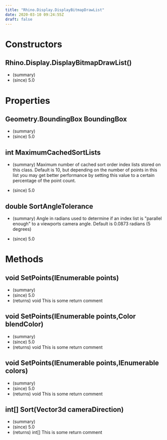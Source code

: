 ```yaml
---
title: "Rhino.Display.DisplayBitmapDrawList"
date: 2020-03-10 09:24:55Z
draft: false
---
```


# Constructors
## Rhino.Display.DisplayBitmapDrawList()
- (summary) 
- (since) 5.0
# Properties
## Geometry.BoundingBox BoundingBox
- (summary) 
- (since) 5.0
## int MaximumCachedSortLists
- (summary) 
     Maximum number of cached sort order index lists stored on this class.
     Default is 10, but depending on the number of points in this list you
     may get better performance by setting this value to a certain percentage
     of the point count.
     
- (since) 5.0
## double SortAngleTolerance
- (summary) 
     Angle in radians used to determine if an index list is "parallel enough"
     to a viewports camera angle. Default is 0.0873 radians (5 degrees)
     
- (since) 5.0
# Methods
## void SetPoints(IEnumerable<Point3d> points)
- (summary) 
- (since) 5.0
- (returns) void This is some return comment
## void SetPoints(IEnumerable<Point3d> points,Color blendColor)
- (summary) 
- (since) 5.0
- (returns) void This is some return comment
## void SetPoints(IEnumerable<Point3d> points,IEnumerable<Color> colors)
- (summary) 
- (since) 5.0
- (returns) void This is some return comment
## int[] Sort(Vector3d cameraDirection)
- (summary) 
- (since) 5.0
- (returns) int[] This is some return comment
